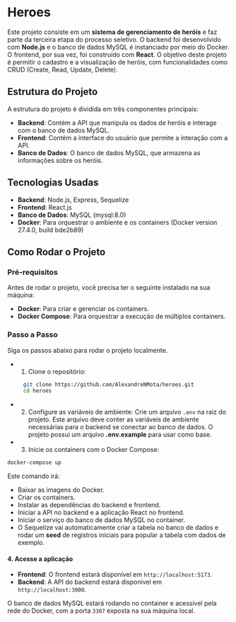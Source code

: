 # Heroes

Este projeto consiste em um **sistema de gerenciamento de heróis** e faz parte da terceira etapa do processo seletivo. O backend foi desenvolvido com **Node.js** e o banco de dados MySQL é instanciado por meio do Docker. O frontend, por sua vez, foi construído com **React**. O objetivo deste projeto é permitir o cadastro e a visualização de heróis, com funcionalidades como CRUD (Create, Read, Update, Delete).

## Estrutura do Projeto

A estrutura do projeto é dividida em três componentes principais:

- **Backend**: Contém a API que manipula os dados de heróis e interage com o banco de dados MySQL.
- **Frontend**: Contém a interface do usuário que permite a interação com a API.
- **Banco de Dados**: O banco de dados MySQL, que armazena as informações sobre os heróis.

## Tecnologias Usadas

- **Backend**: Node.js, Express, Sequelize
- **Frontend**: React.js
- **Banco de Dados**: MySQL (mysql:8.0)
- **Docker**: Para orquestrar o ambiente e os containers (Docker version 27.4.0, build bde2b89)

## Como Rodar o Projeto

### Pré-requisitos

Antes de rodar o projeto, você precisa ter o seguinte instalado na sua máquina:

- **Docker**: Para criar e gerenciar os containers.
- **Docker Compose**: Para orquestrar a execução de múltiplos containers.

### Passo a Passo

Siga os passos abaixo para rodar o projeto localmente.

- 1. Clone o repositório:

```bash
	 git clone https://github.com/AlexandreNMota/heroes.git
	 cd heroes
```

- 2. Configure as variáveis de ambiente:
     Crie um arquivo `.env` na raiz do projeto. Este arquivo deve conter as variáveis de ambiente necessárias para o backend se conectar ao banco de dados. O projeto possui um arquivo **.env.example** para usar como base.

- 3. Inicie os containers com o Docker Compose:

```bash
docker-compose up
```

Este comando irá:

- Baixar as imagens do Docker.
- Criar os containers.
- Instalar as dependências do backend e frontend.
- Iniciar a API no backend e a aplicação React no frontend.
- Iniciar o serviço do banco de dados MySQL no container.
- O Sequelize vai automaticamente criar a tabela no banco de dados e rodar um **seed** de registros iniciais para popular a tabela com dados de exemplo.

#### 4. Acesse a aplicação

- **Frontend**: O frontend estará disponível em `http://localhost:5173`.
- **Backend**: A API do backend estará disponível em `http://localhost:3000`.

O banco de dados MySQL estará rodando no container e acessível pela rede do Docker, com a porta `3307` exposta na sua máquina local.
